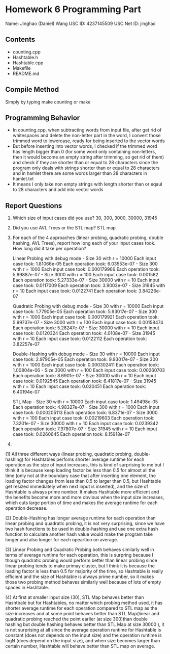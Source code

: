 # Homework 6 Programming Part
Name: Jinghao (Daniel) Wang
USC ID: 4237145509
USC Net ID: jinghao

## Contents
- counting.cpp
- Hashtable.h
- Hashtable.cpp
- Makefile
- README.md

## Compile Method
Simply by typing make counting or make

## Programming Behavior
 - In counting.cpp, when subtracting words from input file, after get rid of whitespaces and delete the non-letter part in the word, I convert those trimmed word to lowercase, ready for being inserted to the vector words
 -  But before inserting into vector words, I checked if the trimmed word has length bigger than 0 (for some word only containing non-letters, then it would become an empty string after trimming, so get rid of them) and check if they are shorter than or equal to 28 characters since the program only deals with strings shorter than or equal to 28 characters and in hamlet there are some words larger than 28 characters in hamlet.txt
 - It means I only take non empty strings with length shorter than or eqaul to 28 characters and add into vector words


## Report Questions
1. Which size of input cases did you use?
    30, 300, 3000, 30000, 31945
    
2. Did you use AVL Trees or the STL map?
    STL map
    
3. For each of the 4 approaches (linear probing, quadratic probing, double hashing, AVL Trees), report how long each of your input cases took. How long did it take per operation?

    Linear Probing with debug mode
        - Size 30 with r = 10000
            Each input case took:   1.81066e-05
            Each operation took:    6.03553e-07
        - Size 300 with r = 1000
            Each input case took:   0.000179966
            Each operation took:    5.99887e-07
        - Size 3000 with r = 100
            Each input case took:   0.001582
            Each operation took:    5.27333e-07
        - Size 30000 with r = 10
            Each input case took:   0.0117009
            Each operation took:    3.9003e-07
        - Size 31945 with r = 10
            Each input case took:   0.0122741
            Each operation took:    3.84226e-07
            
    Quadratic Probing with debug mode
        - Size 30 with r = 10000
            Each input case took:   1.77905e-05
            Each operation took:    5.93017e-07
        - Size 300 with r = 1000
            Each input case took:   0.000179921
            Each operation took:    5.99737e-07
        - Size 3000 with r = 100
            Each input case took:   0.00158474
            Each operation took:    5.28247e-07
        - Size 30000 with r = 10
            Each input case took:   0.0120324
            Each operation took:    4.0108e-07
        - Size 31945 with r = 10
            Each input case took:   0.0122112
            Each operation took:    3.82257e-07
            
    Double-Hashing with debug mode
        - Size 30 with r = 10000
            Each input case took:   2.97905e-05
            Each operation took:    9.93017e-07
        - Size 300 with r = 1000
            Each input case took:   0.000302411
            Each operation took:    1.00804e-06
        - Size 3000 with r = 100
            Each input case took:   0.00260703
            Each operation took:    8.6901e-07
        - Size 30000 with r = 10
            Each input case took:   0.0192545
            Each operation took:    6.41817e-07
        - Size 31945 with r = 10
            Each input case took:   0.020451
            Each operation took:    6.40194e-07
            
    STL Map
        - Size 30 with r = 10000
            Each input case took:   1.49498e-05
            Each operation took:    4.98327e-07
        - Size 300 with r = 1000
            Each input case took:   0.000205113
            Each operation took:    6.8371e-07
        - Size 3000 with r = 100
            Each input case took:   0.00219603
            Each operation took:    7.3201e-07
        - Size 30000 with r = 10
            Each input case took:   0.0239342
            Each operation took:    7.97807e-07
        - Size 31945 with r = 10
            Each input case took:   0.0260645
            Each operation took:    8.15918e-07
            
4. 
(1) All three different ways (linear probing, quadratic probing, double-hashing) for Hashtables perfoms shorter average runtime for each operation as the size of input increases, this is kind of surprising to me but I think it is because keep loading factor be less than 0.5 for almost all the time (only not at the boundary case that after inserting one element, the loading factor changes from less than 0.5 to larger than 0.5, but Hashtable get resized immediately when next input is inserted), and the size of Hashtable is always prime number. It makes Hashtable more efficient and the benefits become more and more obvious when the input size increases, which cuts large portion of time and makes the average runtime for each operation decrease.

(2) Double-Hashing has longer average runtime for each operation than linear probing and quadratic probing, it is not very surprising, since we have two hash functions to be used in double-hashing and use one extra hash function to calculate another hash value would make the program take longer and also longer for each opeartion on average.

(3) Linear Probing and Quadratic Probing both behaves similarly well in terms of average runtime for each operation, this is surpring because I though quadratic probing would perform better than linear probing since linear probing tends to make primay cluster, but I think it is because the loading factor is less than 0.5 for majority of the time, so Hashtable is really efficient and the size of Hashtable is always prime number, so it makes those two probing method behaves similarly well because of lots of empty spaces in Hashtable.

(4) At first at smaller input size (30), STL Map behaves better than Hashtbale but for Hashtables, no matter which probing method used, it has shorter average runtime for each operation compared to STL map as the size increases and at some point behaves better than STL Map(linear and quadratic probing reached the point earlier (at size 300)than double hashing but double hashing behaves better than STL Map at size 30000 ), it is not surprising at all since the average operation runtime for Hashtable is constant (does not depends on the input size) and the operation runtime is logN (does depend on the input size), and when size becomes larger than certain number, Hashtable will behave better than STL map on average.
